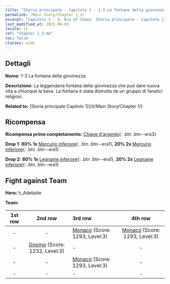 ```yaml
---
title: "Storia principale - Capitolo 1 - 1-3 La fontana della giovinezza"
permalink: /Main Story/Chapter 1_3/
excerpt: "Capitolo 1 - 3. Era of Chaos  Storia principale - Capitolo 1_3. 1-3 La fontana della giovinezza"
last_modified_at: 2021-06-03
locale: it
ref: "Chapter 1_3.md"
toc: false
classes: wide
---
```


## Dettagli

 **Nome:** 1-3 La fontana della giovinezza

 **Descrizione:** La leggendaria fontana della giovinezza che può dare nuova vita a chiunque la beva. La fontana è stata distrutta da un gruppo di fanatici religiosi.

 **Related to:** [Storia principale Capitolo 1](/it/Main Story/Chapter 1/)

## Ricompensa

 **Ricompensa primo completamento:** [Chiave d'argento](/ItemsIT/con_693/){: .btn .btn--era3}

 **Drop 1:** **80% 1x** [Mercurio inferiore](/ItemsIT/mat_2/){: .btn .btn--era1}, **20% 2x** [Mercurio inferiore](/ItemsIT/mat_2/){: .btn .btn--era1}

 **Drop 2:** **80% 1x** [Legname inferiore](/ItemsIT/mat_1/){: .btn .btn--era1}, **20% 2x** [Legname inferiore](/ItemsIT/mat_1/){: .btn .btn--era1}


## Fight against Team
 **Hero:** h_Adelaide

 **Team:**


  | 1st row | 2nd row | 3rd row | 4th row |
  |:----:|:----:|:----|:----:|
  | - | - | [Monaco](/it/units/Monk/) (Score: 1293, Level:3)  | [Monaco](/it/units/Monk/) (Score: 1293, Level:3)  |
  | - | [Gnomo](/it/units/Dwarf/) (Score: 1232, Level:3)  | - | - |
  | - | - | [Monaco](/it/units/Monk/) (Score: 1293, Level:3)  | - |
  | - | - | - | - |


